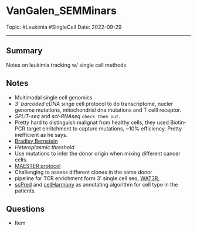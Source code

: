 
# VanGalen_SEMMinars
Topic: #Leukimia #SingleCell 
Date: 2022-09-29

---

## Summary
Notes on leukimia tracking w/ single cell methods 

## Notes
- Multimodal single cell genomics
- *3' barcoded cDNA* singe cell protocol to do transcriptome, nucler genome mutations, mitochondrial dna mutations and T celll receptor.
- *SPLiT-seq* and *sci-RNAseq* `check them out`.
- Pretty hard to distinguish malignat from healthy cells, they used Biotin-PCR target enritchment to capture mutations, ~10% efficiency. Pretty inefficient as he says.
- [Bradley Bernstein](https://bernstein.dfci.harvard.edu/)
- *Heteroplasmic threshold*
- Use mutations to infer the donor origin when mixing different cancer cells.
- [MAESTER protocol](https://www.rna-seqblog.com/maester-mitochondrial-variant-enrichment-from-high-throughput-single-cell-rna-sequencing/) 
- Challenging to assess different clones in the same donor
- pipeline for TCR enrichment form 3' single cell seq, [WAT3R](https://github.com/mainciburu/WAT3R ),
- [scPred](https://genomebiology.biomedcentral.com/articles/10.1186/s13059-019-1862-5) and [cellHarmony](https://github.com/nsalomonis/altanalyze/wiki/cellHarmony) as annotating algorithm for cell type in the patients.


## Questions
- Item



